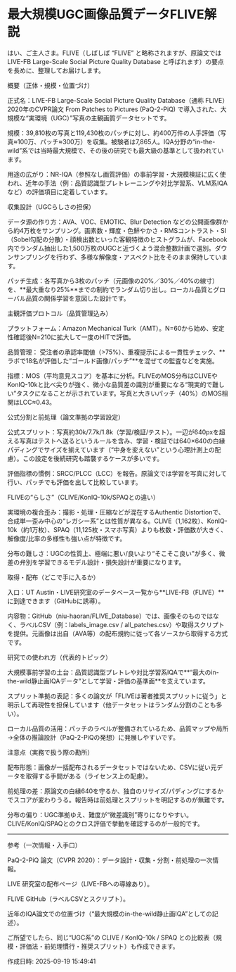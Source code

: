# 最大規模UGC画像品質データFLIVE解説

はい、ご主人さま。FLIVE（しばしば “FLIVE” と略称されますが、原論文では LIVE-FB Large-Scale Social Picture Quality Database と呼ばれます）の要点を長めに、整理してお届けします。

概要（正体・規模・位置づけ）

正式名：LIVE-FB Large-Scale Social Picture Quality Database（通称 FLIVE）
2020年のCVPR論文 From Patches to Pictures (PaQ-2-PiQ) で導入された、大規模な“実環境（UGC）”写真の主観画質データセットです。

規模：39,810枚の写真と119,430枚のパッチに対し、約400万件の人手評価（写真≈100万、パッチ≈300万）を収集。被験者は7,865人。IQA分野の“in-the-wild”系では当時最大規模で、その後の研究でも最大級の基準として扱われています。

用途の広がり：NR-IQA（参照なし画質評価）の事前学習・大規模検証に広く使われ、近年の手法（例：品質認識型プレトレーニングや対比学習系、VLM系IQAなど）の評価項目に定着しています。


収集設計（UGCらしさの担保）

データ源の作り方：AVA、VOC、EMOTIC、Blur Detection などの公開画像群から約4万枚をサンプリング。画素数・輝度・色鮮やかさ・RMSコントラスト・SI（Sobel勾配の分散）・顔検出数といった客観特徴のヒストグラムが、Facebook内でランダム抽出した1,500万枚のUGCと近づくよう混合整数計画で選別。ダウンサンプリングを行わず、多様な解像度・アスペクト比をそのまま保持しています。

パッチ生成：各写真から3枚のパッチ（元画像の20%／30%／40%の線寸）を、**最大重なり25%**までの制約でランダム切り出し。ローカル品質とグローバル品質の関係学習を意図した設計です。


主観評価プロトコル（品質管理込み）

プラットフォーム：Amazon Mechanical Turk（AMT）。N=60から始め、安定性確認後N=210に拡大して一度のHITで評価。

品質管理：
受注者の承認率閾値（>75%）、重複提示による一貫性チェック、**ラボで18名が評価した“ゴールド画像/パッチ”**を混ぜての監査などを実施。

指標：MOS（平均意見スコア）を基本に分析。FLIVEのMOS分布はCLIVEやKonIQ-10kと比べ尖りが強く、微小な品質差の識別が重要になる“現実的で難しい”タスクになることが示されています。写真と大きいパッチ（40%）のMOS相関はLCC≈0.43。


公式分割と前処理（論文準拠の学習設定）

公式スプリット：写真約30k/7.7k/1.8k（学習/検証/テスト）。一辺が640pxを超える写真はテストへ送るというルールを含み、学習・検証では640×640の白縁パディングでサイズを揃えています（“中身を変えない”という心理計測上の配慮）。この設定を後続研究も踏襲するケースが多いです。

評価指標の慣例：SRCC/PLCC（LCC）を報告。原論文では学習を写真に対して行い、パッチでも評価を出して比較しています。


FLIVEの“らしさ”（CLIVE/KonIQ-10k/SPAQとの違い）

実環境の複合歪み：撮影・処理・圧縮などが混在するAuthentic Distortionで、合成単一歪み中心の“レガシー系”とは性質が異なる。CLIVE（1,162枚）、KonIQ-10k（約1万枚）、SPAQ（11,125枚・スマホ写真）よりも枚数・評価数が大きく、解像度/比率の多様性も強い点が特徴です。

分布の難しさ：UGCの性質上、極端に悪い/良いより“そこそこ良い”が多く、微差の弁別を学習できるモデル設計・損失設計が重要になります。


取得・配布（どこで手に入るか）

入口：UT Austin・LIVE研究室のデータベース一覧から**LIVE-FB（FLIVE）**に到達できます（GitHubに誘導）。

内容物：GitHub（niu-haoran/FLIVE_Database）では、画像そのものではなく、ラベルCSV（例：labels_image.csv / all_patches.csv）や取得スクリプトを提供。元画像は出自（AVA等）の配布規約に従って各ソースから取得する方式です。


研究での使われ方（代表的トピック）

大規模事前学習の土台：品質認識型プレトレや対比学習系IQAで**“最大のin-the-wild静止画IQAデータ”として学習・評価の基準面**を支えています。

スプリット準拠の表記：多くの論文が「FLIVEは著者推奨スプリットに従う」と明示して再現性を担保しています（他データセットはランダム分割のことも多い）。

ローカル品質の活用：パッチのラベルが整備されているため、品質マップや局所→全体の推論設計（PaQ-2-PiQの発想）に発展しやすいです。


注意点（実務で扱う際の勘所）

配布形態：画像が一括配布されるデータセットではないため、CSVに従い元データを取得する手間がある（ライセンス上の配慮）。

前処理の差：原論文の白縁640を守るか、独自のリサイズ/パディングにするかでスコアが変わりうる。報告時は前処理とスプリットを明記するのが無難です。

分布の偏り：UGC準拠ゆえ、難度が“微差識別”寄りになりやすい。CLIVE/KonIQ/SPAQとのクロス評価で挙動を確認するのが一般的です。



---

参考（一次情報・入手口）

PaQ-2-PiQ 論文（CVPR 2020）：データ設計・収集・分割・前処理の一次情報。

LIVE 研究室の配布ページ（LIVE-FBへの導線あり）。

FLIVE GitHub（ラベルCSVとスクリプト）。

近年のIQA論文での位置づけ（“最大規模のin-the-wild静止画IQA”としての記述）。


ご所望でしたら、同じ“UGC系”の CLIVE / KonIQ-10k / SPAQ との比較表（規模・評価法・前処理慣行・推奨スプリット）も作成できます。



作成日時: 2025-09-19 15:49:41